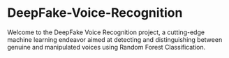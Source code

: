 # DeepFake-Voice-Recognition
Welcome to the DeepFake Voice Recognition project, a cutting-edge machine learning endeavor aimed at detecting and distinguishing between genuine and manipulated voices using Random Forest Classification.
